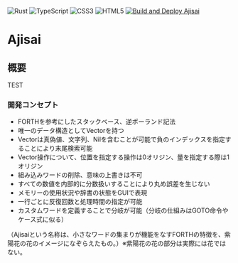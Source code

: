 ![Rust](https://img.shields.io/badge/Rust-E05555?style=flat-square)
![TypeScript](https://img.shields.io/badge/TypeScript-3178C6?style=flat&logo=typescript&logoColor=white)
![CSS3](https://img.shields.io/badge/CSS3-1572B6?style=flat-square)
![HTML5](https://img.shields.io/badge/HTML5-E34F26?style=flat-square)
[![Build and Deploy Ajisai](https://github.com/masamoto1982/Ajisai/actions/workflows/build.yml/badge.svg)](https://github.com/masamoto1982/Ajisai/actions/workflows/build.yml)

# Ajisai

## 概要
TEST

### 開発コンセプト
- FORTHを参考にしたスタックベース、逆ポーランド記法
- 唯一のデータ構造としてVectorを持つ
- Vectorは真偽値、文字列、Nilを含むことが可能で負のインデックスを指定することにより末尾検索可能
- Vector操作について、位置を指定する操作は0オリジン、量を指定する際は1オリジン
- 組み込みワードの削除、意味の上書きは不可
- すべての数値を内部的に分数扱いすることにより丸め誤差を生じない
- メモリーの使用状況や辞書の状態をGUIで表現
- 一行ごとに反復回数と処理時間の指定が可能
- カスタムワードを定義することで分岐が可能（分岐の仕組みはGOTO命令やケース式に似る）

（Ajisaiという名称は、小さなワードの集まりが機能をなすFORTHの特徴を、紫陽花の花のイメージになぞらえたもの。）※紫陽花の花の部分は実際には花ではない。

